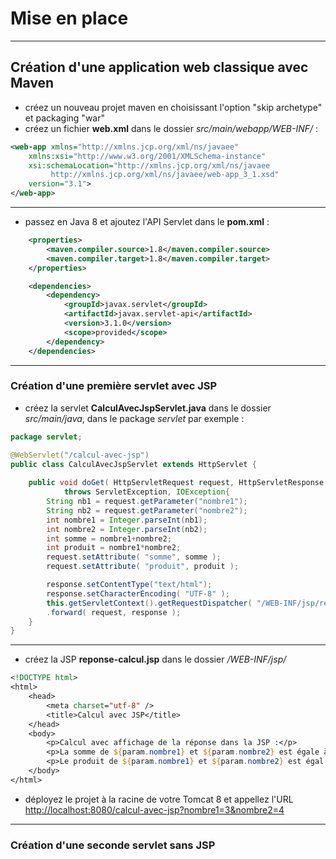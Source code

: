 # Mise en place

----

## Création d'une application web classique avec Maven

- créez un nouveau projet maven en choisissant l'option "skip archetype" et packaging "war"
- créez un fichier **web.xml** dans le dossier *src/main/webapp/WEB-INF/* :
```xml
<web-app xmlns="http://xmlns.jcp.org/xml/ns/javaee"
	xmlns:xsi="http://www.w3.org/2001/XMLSchema-instance"
	xsi:schemaLocation="http://xmlns.jcp.org/xml/ns/javaee 
         http://xmlns.jcp.org/xml/ns/javaee/web-app_3_1.xsd"
	version="3.1">
</web-app>
```

----

- passez en Java 8 et ajoutez l'API Servlet dans le **pom.xml** :

```xml
	<properties>
		<maven.compiler.source>1.8</maven.compiler.source>
		<maven.compiler.target>1.8</maven.compiler.target>
	</properties>

	<dependencies>
		<dependency>
			<groupId>javax.servlet</groupId>
			<artifactId>javax.servlet-api</artifactId>
			<version>3.1.0</version>
			<scope>provided</scope>
		</dependency>
	</dependencies>
```

----

### Création d'une première servlet avec JSP

- créez la servlet **CalculAvecJspServlet.java** dans le dossier *src/main/java*, dans le package *servlet* par exemple :

```java
package servlet;

@WebServlet("/calcul-avec-jsp")
public class CalculAvecJspServlet extends HttpServlet {
	
	public void doGet( HttpServletRequest request, HttpServletResponse response )
			throws ServletException, IOException{
		String nb1 = request.getParameter("nombre1");
		String nb2 = request.getParameter("nombre2");
		int nombre1 = Integer.parseInt(nb1);
		int nombre2 = Integer.parseInt(nb2);
		int somme = nombre1+nombre2;
		int produit = nombre1*nombre2;
		request.setAttribute( "somme", somme );
		request.setAttribute( "produit", produit );

		response.setContentType("text/html");
		response.setCharacterEncoding( "UTF-8" );
		this.getServletContext().getRequestDispatcher( "/WEB-INF/jsp/reponse-calcul.jsp" )
		.forward( request, response );
	}
}
```

----

- créez la JSP **reponse-calcul.jsp** dans le dossier */WEB-INF/jsp/*

```jsp
<!DOCTYPE html>
<html>
    <head>
        <meta charset="utf-8" />
        <title>Calcul avec JSP</title>
    </head>
    <body>
    	<p>Calcul avec affichage de la réponse dans la JSP :</p>
    	<p>La somme de ${param.nombre1} et ${param.nombre2} est égale à ${requestScope.somme}.</p>
    	<p>Le produit de ${param.nombre1} et ${param.nombre2} est égal à ${requestScope.produit}.</p>
    </body>
</html>
```

- déployez le projet à la racine de votre Tomcat 8 et appellez l'URL [http://localhost:8080/calcul-avec-jsp?nombre1=3&nombre2=4](http://localhost:8080/calcul-avec-jsp?nombre1=3&nombre2=4)

----

### Création d'une seconde servlet sans JSP
